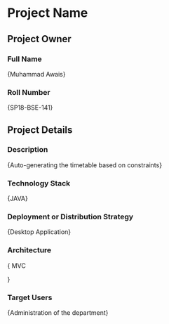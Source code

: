 # Project Name

## Project Owner
### Full Name
{Muhammad Awais}

### Roll Number
{SP18-BSE-141}

## Project Details
### Description
  {Auto-generating the timetable based on constraints}

### Technology Stack
  {JAVA}

### Deployment or Distribution Strategy
  {Desktop Application}

### Architecture
 {
   MVC

 }

### Target Users
 {Administration of the department}
